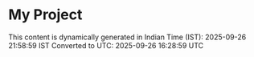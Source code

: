 # My Project

This content is dynamically generated in Indian Time (IST): 2025-09-26 21:58:59 IST
Converted to UTC: 2025-09-26 16:28:59 UTC
